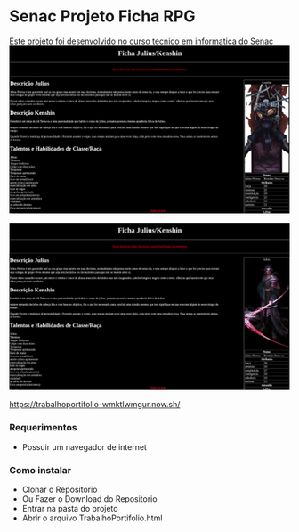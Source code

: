 # Senac Projeto Ficha RPG
Este projeto foi desenvolvido no curso tecnico em informatica do Senac
![](https://raw.githubusercontent.com/vagguerra/Senac-T23-Web-ProjetoFichaRPG/master/imageegs/Print1.png)

![](https://raw.githubusercontent.com/vagguerra/Senac-T23-Web-ProjetoFichaRPG/master/imageegs/Print2.png)

https://trabalhoportifolio-wmktlwmgur.now.sh/

### Requerimentos
- Possuir um navegador de internet

### Como instalar
- Clonar o Repositorio
- Ou Fazer o Download do Repositorio
- Entrar na pasta do projeto
- Abrir o arquivo TrabalhoPortifolio.html

